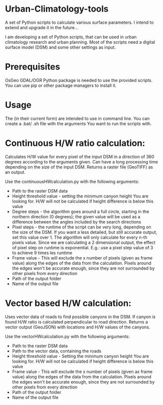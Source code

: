 # Urban-Climatology-tools
A set of Python scripts to calculate various surface parameters. I intend to extend and upgrade it in the future...

I am developing a set of Python scripts, that can be used in urban climatology research and urban planning.
Most of the scripts need a digital surface model (DSM) and some other settings as input.

# Prerequisites

OsGeo GDAL/OGR Python package is needed to use the provided scripts. You can use pip or other package managers to install it.

# Usage

The (in their current form) are intended to use in command line. You can create a .bat/ .sh file with the arguments You want to run the scripts with.

# Continuous H/W ratio calculation:

Calculates H/W value for every pixel of the input DSM in a direction of 360 degrees according to the arguments given. Can have a long processing time depending on the size of the input DSM. Returns a raster file (GeoTIFF) as an output.

Use the continuousHWcalculation.py with the following arguments:
- Path to the raster DSM data
- Height threshold value - setting the minimum canyon height You are looking for. H/W will not be calculated if height difference is below this value
- Degree steps - the algorithm goes around a full circle, starting in the northern direction (0 degrees); the given value will be used as a difference between the angles included by the search directions
- Pixel steps - the runtime of the script can be very long, depending on the size of the DSM. If you want a less detailed, but still accurate output, set this value over 1. The algorithm will only calculate for every n-th pixels value. Since we are calculating a 2 dimensional output, the effect of pixel step on runtime is exponential. E.g.: use a pixel step value of 3 to achieve 9 times les runtime
- Frame value - This will exclude the x number of pixels (given as frame value) along the edges of the data from the calculation. Pixels around the edges won't be accurate enough, since they are not surrounded by other pixels from every direction
- Path of the output folder
- Name of the output file


# Vector based H/W calculation:

Uses vector data of roads to find possible canyons in the DSM. If canyon is found H/W ratio is calculated perpendicular to road direction. Returns a vector output (GeoJSON) with locations and H/W values of the canyons.

Use the vectorHWcalculation.py with the following arguments:

- Path to the raster DSM data
- Path to the vector data, containing the roads
- Height threshold value - Setting the minimum canyon height You are looking for. H/W will not be calculated if height difference is below this value
- Frame value - This will exclude the x number of pixels (given as frame value) along the edges of the data from the calculation. Pixels around the edges won't be accurate enough, since they are not surrounded by other pixels from every direction
- Path of the output folder
- Name of the output file
